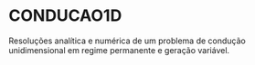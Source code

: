 # CONDUCAO1D
Resoluções analítica e numérica de um problema de condução unidimensional em regime permanente e geração variável.

